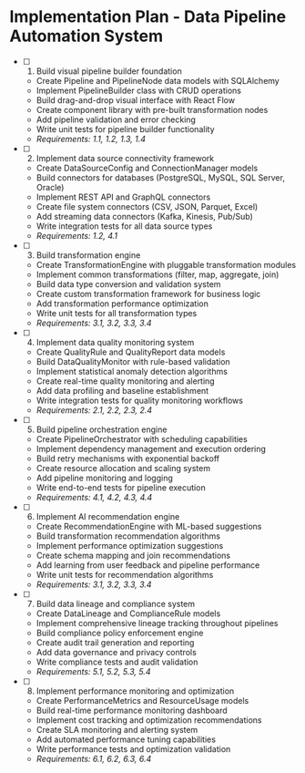# Implementation Plan - Data Pipeline Automation System

- [ ] 1. Build visual pipeline builder foundation




  - Create Pipeline and PipelineNode data models with SQLAlchemy
  - Implement PipelineBuilder class with CRUD operations
  - Build drag-and-drop visual interface with React Flow
  - Create component library with pre-built transformation nodes
  - Add pipeline validation and error checking
  - Write unit tests for pipeline builder functionality
  - _Requirements: 1.1, 1.2, 1.3, 1.4_

- [ ] 2. Implement data source connectivity framework
  - Create DataSourceConfig and ConnectionManager models
  - Build connectors for databases (PostgreSQL, MySQL, SQL Server, Oracle)
  - Implement REST API and GraphQL connectors
  - Create file system connectors (CSV, JSON, Parquet, Excel)
  - Add streaming data connectors (Kafka, Kinesis, Pub/Sub)
  - Write integration tests for all data source types
  - _Requirements: 1.2, 4.1_

- [ ] 3. Build transformation engine
  - Create TransformationEngine with pluggable transformation modules
  - Implement common transformations (filter, map, aggregate, join)
  - Build data type conversion and validation system
  - Create custom transformation framework for business logic
  - Add transformation performance optimization
  - Write unit tests for all transformation types
  - _Requirements: 3.1, 3.2, 3.3, 3.4_

- [ ] 4. Implement data quality monitoring system
  - Create QualityRule and QualityReport data models
  - Build DataQualityMonitor with rule-based validation
  - Implement statistical anomaly detection algorithms
  - Create real-time quality monitoring and alerting
  - Add data profiling and baseline establishment
  - Write integration tests for quality monitoring workflows
  - _Requirements: 2.1, 2.2, 2.3, 2.4_

- [ ] 5. Build pipeline orchestration engine
  - Create PipelineOrchestrator with scheduling capabilities
  - Implement dependency management and execution ordering
  - Build retry mechanisms with exponential backoff
  - Create resource allocation and scaling system
  - Add pipeline monitoring and logging
  - Write end-to-end tests for pipeline execution
  - _Requirements: 4.1, 4.2, 4.3, 4.4_

- [ ] 6. Implement AI recommendation engine
  - Create RecommendationEngine with ML-based suggestions
  - Build transformation recommendation algorithms
  - Implement performance optimization suggestions
  - Create schema mapping and join recommendations
  - Add learning from user feedback and pipeline performance
  - Write unit tests for recommendation algorithms
  - _Requirements: 3.1, 3.2, 3.3, 3.4_

- [ ] 7. Build data lineage and compliance system
  - Create DataLineage and ComplianceRule models
  - Implement comprehensive lineage tracking throughout pipelines
  - Build compliance policy enforcement engine
  - Create audit trail generation and reporting
  - Add data governance and privacy controls
  - Write compliance tests and audit validation
  - _Requirements: 5.1, 5.2, 5.3, 5.4_

- [ ] 8. Implement performance monitoring and optimization
  - Create PerformanceMetrics and ResourceUsage models
  - Build real-time performance monitoring dashboard
  - Implement cost tracking and optimization recommendations
  - Create SLA monitoring and alerting system
  - Add automated performance tuning capabilities
  - Write performance tests and optimization validation
  - _Requirements: 6.1, 6.2, 6.3, 6.4_